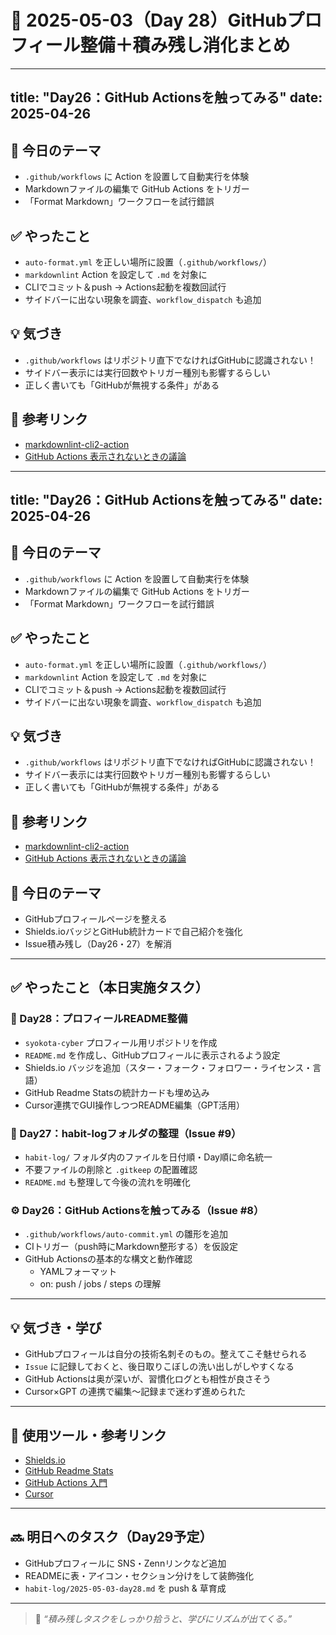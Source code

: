 # 📅 2025-05-03（Day 28）GitHubプロフィール整備＋積み残し消化まとめ
---
title: "Day26：GitHub Actionsを触ってみる"
date: 2025-04-26
---

## 🎯 今日のテーマ

- `.github/workflows` に Action を設置して自動実行を体験
- Markdownファイルの編集で GitHub Actions をトリガー
- 「Format Markdown」ワークフローを試行錯誤

## ✅ やったこと

- `auto-format.yml` を正しい場所に設置（`.github/workflows/`）
- `markdownlint` Action を設定して `.md` を対象に
- CLIでコミット＆push → Actions起動を複数回試行
- サイドバーに出ない現象を調査、`workflow_dispatch` も追加

## 💡 気づき

- `.github/workflows` はリポジトリ直下でなければGitHubに認識されない！
- サイドバー表示には実行回数やトリガー種別も影響するらしい
- 正しく書いても「GitHubが無視する条件」がある

## 🔗 参考リンク

- [markdownlint-cli2-action](https://github.com/DavidAnson/markdownlint-cli2-action)
- [GitHub Actions 表示されないときの議論](https://github.com/orgs/community/discussions/25179)
---
title: "Day26：GitHub Actionsを触ってみる"
date: 2025-04-26
---

## 🎯 今日のテーマ

- `.github/workflows` に Action を設置して自動実行を体験
- Markdownファイルの編集で GitHub Actions をトリガー
- 「Format Markdown」ワークフローを試行錯誤

## ✅ やったこと

- `auto-format.yml` を正しい場所に設置（`.github/workflows/`）
- `markdownlint` Action を設定して `.md` を対象に
- CLIでコミット＆push → Actions起動を複数回試行
- サイドバーに出ない現象を調査、`workflow_dispatch` も追加

## 💡 気づき

- `.github/workflows` はリポジトリ直下でなければGitHubに認識されない！
- サイドバー表示には実行回数やトリガー種別も影響するらしい
- 正しく書いても「GitHubが無視する条件」がある

## 🔗 参考リンク

- [markdownlint-cli2-action](https://github.com/DavidAnson/markdownlint-cli2-action)
- [GitHub Actions 表示されないときの議論](https://github.com/orgs/community/discussions/25179)


## 🎯 今日のテーマ

- GitHubプロフィールページを整える
- Shields.ioバッジとGitHub統計カードで自己紹介を強化
- Issue積み残し（Day26・27）を解消

---

## ✅ やったこと（本日実施タスク）

### 🧩 Day28：プロフィールREADME整備

- `syokota-cyber` プロフィール用リポジトリを作成
- `README.md` を作成し、GitHubプロフィールに表示されるよう設定
- Shields.io バッジを追加（スター・フォーク・フォロワー・ライセンス・言語）
- GitHub Readme Statsの統計カードも埋め込み
- Cursor連携でGUI操作しつつREADME編集（GPT活用）

### 🧹 Day27：habit-logフォルダの整理（Issue #9）

- `habit-log/` フォルダ内のファイルを日付順・Day順に命名統一
- 不要ファイルの削除と `.gitkeep` の配置確認
- `README.md` も整理して今後の流れを明確化

### ⚙️ Day26：GitHub Actionsを触ってみる（Issue #8）

- `.github/workflows/auto-commit.yml` の雛形を追加
- CIトリガー（push時にMarkdown整形する）を仮設定
- GitHub Actionsの基本的な構文と動作確認
  - YAMLフォーマット
  - on: push / jobs / steps の理解

---

## 💡 気づき・学び

- GitHubプロフィールは自分の技術名刺そのもの。整えてこそ魅せられる
- `Issue` に記録しておくと、後日取りこぼしの洗い出しがしやすくなる
- GitHub Actionsは奥が深いが、習慣化ログとも相性が良さそう
- Cursor×GPT の連携で編集～記録まで迷わず進められた

---

## 🔧 使用ツール・参考リンク

- [Shields.io](https://shields.io/)
- [GitHub Readme Stats](https://github.com/anuraghazra/github-readme-stats)
- [GitHub Actions 入門](https://docs.github.com/ja/actions)
- [Cursor](https://www.cursor.sh/)

---

## 🔜 明日へのタスク（Day29予定）

- GitHubプロフィールに SNS・Zennリンクなど追加
- READMEに表・アイコン・セクション分けをして装飾強化
- `habit-log/2025-05-03-day28.md` を push & 草育成

---

> 💬 _“積み残しタスクをしっかり拾うと、学びにリズムが出てくる。”_